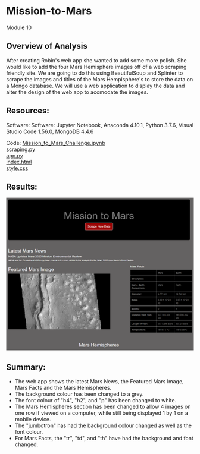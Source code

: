 # Mission-to-Mars
Module 10


## Overview of Analysis
After creating Robin's web app she wanted to add some more polish.  She would like to add the four Mars Hemisphere images off of a web scraping friendly site.  We are going to do this using BeautifulSoup and Splinter to scrape the images and titles of the Mars Hempisphere's to store the data on a Mongo database.  We will use a web application to display the data and alter the design of the web app to acomodate the images.

## Resources:

Software: Software: Jupyter Notebook, Anaconda 4.10.1, Python 3.7.6, Visual Studio Code 1.56.0, MongoDB 4.4.6
 
Code: 	[Mission_to_Mars_Challenge.ipynb](Challenge/Mission_to_Mars_Challenge.ipynb) <br/>
		[scraping.py](scraping.py) <br/>
		[app.py](app.py) <br/>
		[index.html](templates/index.html) <br/>
		[style.css](static/css/style.css) <br/>

## Results: 

![mars.PNG](Challenge/mars.PNG)




## Summary:

- The web app shows the latest Mars News, the Featured Mars Image, Mars Facts and the Mars Hemispheres.
- The background colour has been changed to a grey.
- The font colour of "h4", "h2", and "p" has been changed to white.
- The Mars Hemispheres section has been changed to allow 4 images on one row if viewed on a computer, while still being displayed 1 by 1 on a mobile device.
- The "jumbotron" has had the background colour changed as well as the font colour.
- For Mars Facts, the "tr", "td", and "th" have had the background and font changed. 

